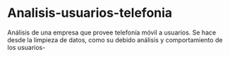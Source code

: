 # Analisis-usuarios-telefonia
Análisis de una empresa que provee telefonía móvil a usuarios. Se hace desde la limpieza de datos, como su debido análisis y comportamiento de los usuarios-
